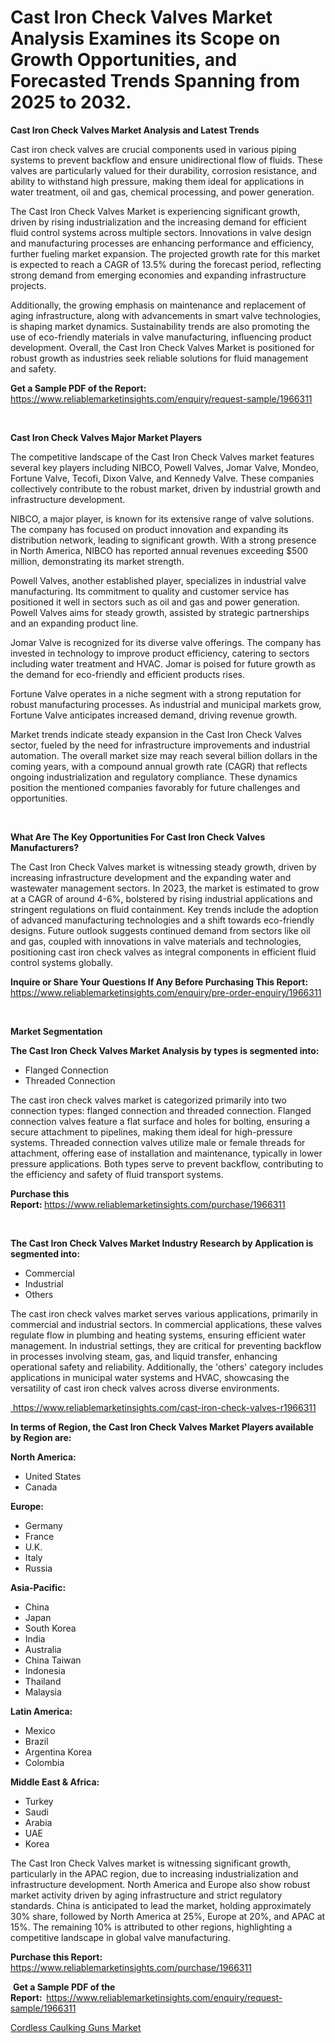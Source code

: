 <p><h1>Cast Iron Check Valves Market Analysis Examines its Scope on Growth Opportunities, and Forecasted Trends Spanning from 2025 to 2032.</h1></p><p><strong>Cast Iron Check Valves Market Analysis and Latest Trends</strong></p>
<p><p>Cast iron check valves are crucial components used in various piping systems to prevent backflow and ensure unidirectional flow of fluids. These valves are particularly valued for their durability, corrosion resistance, and ability to withstand high pressure, making them ideal for applications in water treatment, oil and gas, chemical processing, and power generation.</p><p>The Cast Iron Check Valves Market is experiencing significant growth, driven by rising industrialization and the increasing demand for efficient fluid control systems across multiple sectors. Innovations in valve design and manufacturing processes are enhancing performance and efficiency, further fueling market expansion. The projected growth rate for this market is expected to reach a CAGR of 13.5% during the forecast period, reflecting strong demand from emerging economies and expanding infrastructure projects.</p><p>Additionally, the growing emphasis on maintenance and replacement of aging infrastructure, along with advancements in smart valve technologies, is shaping market dynamics. Sustainability trends are also promoting the use of eco-friendly materials in valve manufacturing, influencing product development. Overall, the Cast Iron Check Valves Market is positioned for robust growth as industries seek reliable solutions for fluid management and safety.</p></p>
<p><strong>Get a Sample PDF of the Report:&nbsp;</strong> <a href="https://www.reliablemarketinsights.com/enquiry/request-sample/1966311?utm_campaign=1938&utm_medium=2&utm_source=Github&utm_content=ia&utm_term=10042025&utm_id=cast-iron-check-valves">https://www.reliablemarketinsights.com/enquiry/request-sample/1966311</a></p>
<p>&nbsp;</p>
<p><strong>Cast Iron Check Valves Major Market Players</strong></p>
<p><p>The competitive landscape of the Cast Iron Check Valves market features several key players including NIBCO, Powell Valves, Jomar Valve, Mondeo, Fortune Valve, Tecofi, Dixon Valve, and Kennedy Valve. These companies collectively contribute to the robust market, driven by industrial growth and infrastructure development.</p><p>NIBCO, a major player, is known for its extensive range of valve solutions. The company has focused on product innovation and expanding its distribution network, leading to significant growth. With a strong presence in North America, NIBCO has reported annual revenues exceeding $500 million, demonstrating its market strength.</p><p>Powell Valves, another established player, specializes in industrial valve manufacturing. Its commitment to quality and customer service has positioned it well in sectors such as oil and gas and power generation. Powell Valves aims for steady growth, assisted by strategic partnerships and an expanding product line.</p><p>Jomar Valve is recognized for its diverse valve offerings. The company has invested in technology to improve product efficiency, catering to sectors including water treatment and HVAC. Jomar is poised for future growth as the demand for eco-friendly and efficient products rises.</p><p>Fortune Valve operates in a niche segment with a strong reputation for robust manufacturing processes. As industrial and municipal markets grow, Fortune Valve anticipates increased demand, driving revenue growth.</p><p>Market trends indicate steady expansion in the Cast Iron Check Valves sector, fueled by the need for infrastructure improvements and industrial automation. The overall market size may reach several billion dollars in the coming years, with a compound annual growth rate (CAGR) that reflects ongoing industrialization and regulatory compliance. These dynamics position the mentioned companies favorably for future challenges and opportunities.</p></p>
<p>&nbsp;</p>
<p><strong>What Are The Key Opportunities For Cast Iron Check Valves Manufacturers?</strong></p>
<p><p>The Cast Iron Check Valves market is witnessing steady growth, driven by increasing infrastructure development and the expanding water and wastewater management sectors. In 2023, the market is estimated to grow at a CAGR of around 4-6%, bolstered by rising industrial applications and stringent regulations on fluid containment. Key trends include the adoption of advanced manufacturing technologies and a shift towards eco-friendly designs. Future outlook suggests continued demand from sectors like oil and gas, coupled with innovations in valve materials and technologies, positioning cast iron check valves as integral components in efficient fluid control systems globally.</p></p>
<p><strong>Inquire or Share Your Questions If Any Before Purchasing This Report:</strong> <a href="https://www.reliablemarketinsights.com/enquiry/pre-order-enquiry/1966311?utm_campaign=1938&utm_medium=2&utm_source=Github&utm_content=ia&utm_term=10042025&utm_id=cast-iron-check-valves">https://www.reliablemarketinsights.com/enquiry/pre-order-enquiry/1966311</a></p>
<p>&nbsp;</p>
<p><strong>Market Segmentation</strong></p>
<p><strong>The Cast Iron Check Valves Market Analysis by types is segmented into:</strong></p>
<p><ul><li>Flanged Connection</li><li>Threaded Connection</li></ul></p>
<p><p>The cast iron check valves market is categorized primarily into two connection types: flanged connection and threaded connection. Flanged connection valves feature a flat surface and holes for bolting, ensuring a secure attachment to pipelines, making them ideal for high-pressure systems. Threaded connection valves utilize male or female threads for attachment, offering ease of installation and maintenance, typically in lower pressure applications. Both types serve to prevent backflow, contributing to the efficiency and safety of fluid transport systems.</p></p>
<p><strong>Purchase this Report:&nbsp;</strong><a href="https://www.reliablemarketinsights.com/purchase/1966311?utm_campaign=1938&utm_medium=2&utm_source=Github&utm_content=ia&utm_term=10042025&utm_id=cast-iron-check-valves">https://www.reliablemarketinsights.com/purchase/1966311</a></p>
<p>&nbsp;</p>
<p><strong>The Cast Iron Check Valves Market Industry Research by Application is segmented into:</strong></p>
<p><ul><li>Commercial</li><li>Industrial</li><li>Others</li></ul></p>
<p><p>The cast iron check valves market serves various applications, primarily in commercial and industrial sectors. In commercial applications, these valves regulate flow in plumbing and heating systems, ensuring efficient water management. In industrial settings, they are critical for preventing backflow in processes involving steam, gas, and liquid transfer, enhancing operational safety and reliability. Additionally, the 'others' category includes applications in municipal water systems and HVAC, showcasing the versatility of cast iron check valves across diverse environments.</p></p>
<p><a href="https://www.reliablemarketinsights.com/cast-iron-check-valves-r1966311?utm_campaign=1938&utm_medium=2&utm_source=Github&utm_content=ia&utm_term=10042025&utm_id=cast-iron-check-valves">&nbsp;https://www.reliablemarketinsights.com/cast-iron-check-valves-r1966311</a></p>
<p><strong>In terms of Region, the Cast Iron Check Valves Market Players available by Region are:</strong></p>
<p>
    <p> <strong> North America: </strong>
        <ul>
            <li>United States</li>
            <li>Canada</li>
        </ul>
        </p> 
    <p> <strong> Europe: </strong>
        <ul>
            <li>Germany</li>
            <li>France</li>
            <li>U.K.</li>
            <li>Italy</li>
            <li>Russia</li>
        </ul>
        </p> 
    <p> <strong> Asia-Pacific: </strong>
        <ul>
            <li>China</li>
            <li>Japan</li>
            <li>South Korea</li>
            <li>India</li>
            <li>Australia</li>
            <li>China Taiwan</li>
            <li>Indonesia</li>
            <li>Thailand</li>
            <li>Malaysia</li>
        </ul>
        </p> 
    <p> <strong> Latin America: </strong>
        <ul>
            <li>Mexico</li>
            <li>Brazil</li>
            <li>Argentina Korea</li>
            <li>Colombia</li>
        </ul>
        </p> 
    <p> <strong> Middle East & Africa: </strong>
        <ul>
            <li>Turkey</li>
            <li>Saudi</li>
            <li>Arabia</li>
            <li>UAE</li>
            <li>Korea</li>
        </ul>
    </p>
    </p>
<p><p>The Cast Iron Check Valves market is witnessing significant growth, particularly in the APAC region, due to increasing industrialization and infrastructure development. North America and Europe also show robust market activity driven by aging infrastructure and strict regulatory standards. China is anticipated to lead the market, holding approximately 30% share, followed by North America at 25%, Europe at 20%, and APAC at 15%. The remaining 10% is attributed to other regions, highlighting a competitive landscape in global valve manufacturing.</p></p>
<p><strong>Purchase this Report: </strong><a href="https://www.reliablemarketinsights.com/purchase/1966311?utm_campaign=1938&utm_medium=2&utm_source=Github&utm_content=ia&utm_term=10042025&utm_id=cast-iron-check-valves">https://www.reliablemarketinsights.com/purchase/1966311</a></p>
<p>&nbsp;<strong>Get a Sample PDF of the Report:&nbsp;&nbsp;</strong><a href="https://www.reliablemarketinsights.com/enquiry/request-sample/1966311?utm_campaign=1938&utm_medium=2&utm_source=Github&utm_content=ia&utm_term=10042025&utm_id=cast-iron-check-valves">https://www.reliablemarketinsights.com/enquiry/request-sample/1966311</a></p>
<p><strong></strong></p>
<p><p><a href="https://github.com/laverkyllozc/Market-Research-Report-List-1/blob/main/cordless-caulking-guns-market.md?utm_campaign=1938&utm_medium=2&utm_source=Github&utm_content=ia&utm_term=10042025&utm_id=cast-iron-check-valves">Cordless Caulking Guns Market</a></p></p>